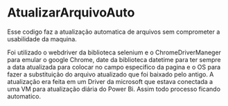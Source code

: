 # AtualizarArquivoAuto
Esse codigo faz a atualização automatica de arquivos sem comprometer a usabilidade da maquina.

Foi utilizado o webdriver da biblioteca selenium e o ChromeDriverManeger para emular o google Chrome, date da biblioteca datetime para ter sempre a data atualizada para colocar no campo especifico da pagina e o OS para fazer a substituição do arquivo atualizado que foi baixado pelo antigo. A atualização era feita em um Driver da microsoft que estava conectada a uma VM para atualização diária do Power Bi. Assim todo processo ficando automatico.
